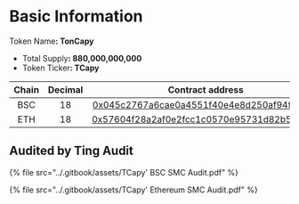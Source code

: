# Basic Information

Token Nam&#x65;**: TonCapy**

* Total Suppl&#x79;**: 880,000,000,000**
* Token Ticke&#x72;**: TCapy**

<table><thead><tr><th width="100" align="center">Chain </th><th width="107" align="center">Decimal</th><th align="center">Contract address</th></tr></thead><tbody><tr><td align="center">BSC</td><td align="center">18</td><td align="center"><a href="https://bscscan.com/token/0x045c2767a6cae0a4551f40e4e8d250af94fe056b">0x045c2767a6cae0a4551f40e4e8d250af94fe056b</a></td></tr><tr><td align="center">ETH</td><td align="center">18</td><td align="center"><a href="https://etherscan.io/token/0x57604f28a2af0e2fcc1c0570e95731d82b55c730">0x57604f28a2af0e2fcc1c0570e95731d82b55c730</a></td></tr></tbody></table>

## Audited by Ting Audit

{% file src="../.gitbook/assets/TCapy' BSC SMC Audit.pdf" %}

{% file src="../.gitbook/assets/TCapy' Ethereum SMC Audit.pdf" %}
